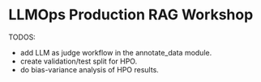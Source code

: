 # LLMOps Production RAG Workshop

TODOS:
- add LLM as judge workflow in the annotate_data module.
- create validation/test split for HPO.
- do bias-variance analysis of HPO results.